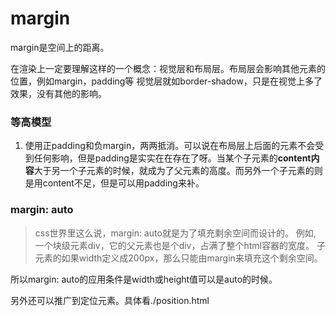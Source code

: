 # margin

margin是空间上的距离。

在渲染上一定要理解这样的一个概念：视觉层和布局层。布局层会影响其他元素的位置，例如margin，padding等
视觉层就如border-shadow，只是在视觉上多了效果，没有其他的影响。

### 等高模型

1. 使用正padding和负margin，两两抵消。可以说在布局层上后面的元素不会受到任何影响，但是padding是实实在在存在了呀。当某个子元素的**content内容**大于另一个子元素的时候，就成为了父元素的高度。而另外一个子元素的则是用content不足，但是可以用padding来补。

### margin: auto

> css世界里这么说，margin: auto就是为了填充剩余空间而设计的。
例如, 一个块级元素div，它的父元素也是个div，占满了整个html容器的宽度。
子元素的如果width定义成200px，那么只能由margin来填充这个剩余空间。

所以margin: auto的应用条件是width或height值可以是auto的时候。

另外还可以推广到定位元素。具体看./position.html